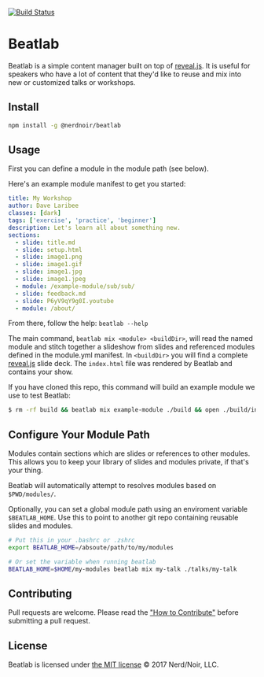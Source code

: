 [![Build Status](https://travis-ci.org/nerdnoir/beatlab.svg?branch=master)](https://travis-ci.org/nerdnoir/beatlab)

Beatlab
=======

Beatlab is a simple content manager built on top of [reveal.js](https://github.com/hakimel/reveal.js/). It is useful for speakers who have a lot of content that they'd like to reuse and mix into new or customized talks or workshops.

Install
-------

```bash
npm install -g @nerdnoir/beatlab
```

Usage
-----

First you can define a module in the module path (see below).

Here's an example module manifest to get you started:

```yaml
title: My Workshop
author: Dave Laribee
classes: [dark]
tags: ['exercise', 'practice', 'beginner']
description: Let's learn all about something new.
sections:
  - slide: title.md
  - slide: setup.html
  - slide: image1.png
  - slide: image1.gif
  - slide: image1.jpg
  - slide: image1.jpeg
  - module: /example-module/sub/sub/
  - slide: feedback.md
  - slide: P6yV9qY9g0I.youtube
  - module: /about/

```

From there, follow the help: `beatlab --help`

The main command, `beatlab mix <module> <buildDir>`, will read the
named module and stitch together a slideshow from slides and referenced modules
defined in the module.yml manifest. In `<buildDir>` you will find a complete 
[reveal.js](https://github.com/hakimel/reveal.js/) slide deck. The `index.html` 
file was rendered by Beatlab and contains your show. 


If you have cloned this repo, this command will build an 
example module we use to test Beatlab:

```bash
$ rm -rf build && beatlab mix example-module ./build && open ./build/index.html
```

Configure Your Module Path
-------------------------

Modules contain sections which are slides or references to
other modules. This allows you to keep your library of slides and 
modules private, if that's your thing.

Beatlab will automatically attempt to resolves modules based
on `$PWD/modules/`. 

Optionally, you can set a global module path using an
enviroment variable `$BEATLAB_HOME`. Use this to point to 
another git repo containing reusable slides and modules.

```bash
# Put this in your .bashrc or .zshrc
export BEATLAB_HOME=/absoute/path/to/my/modules

# Or set the variable when running beatlab
BEATLAB_HOME=$HOME/my-modules beatlab mix my-talk ./talks/my-talk
```

Contributing
------------

Pull requests are welcome. Please read the ["How to Contribute"](./CONTRIBUTING.md) before submitting a pull request.

License
-------

Beatlab is licensed under [the MIT license](./LICENSE.md)
&copy; 2017 Nerd/Noir, LLC.
